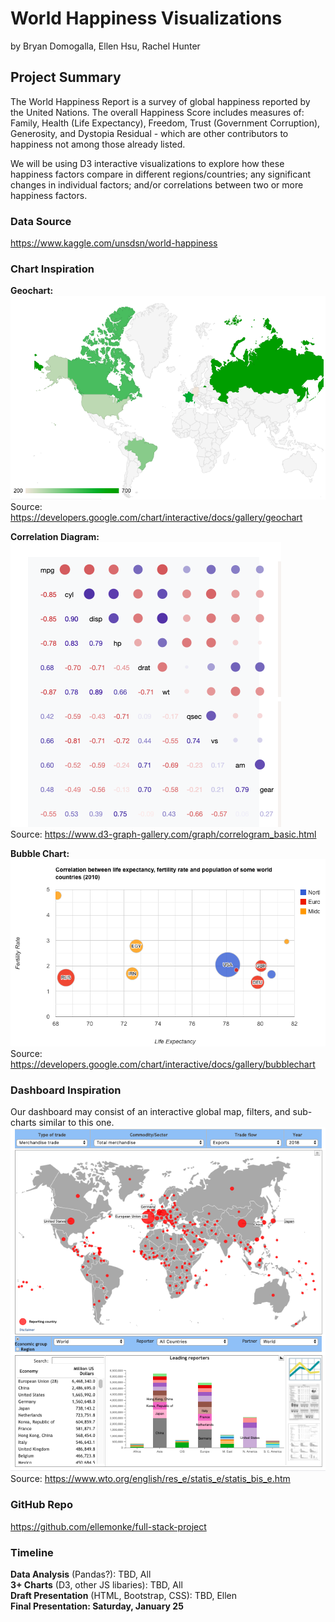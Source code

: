 # World Happiness Visualizations
by Bryan Domogalla, Ellen Hsu, Rachel Hunter

## Project Summary
The World Happiness Report is a survey of global happiness reported by the United Nations. The overall Happiness Score includes measures of: Family, Health (Life Expectancy), Freedom, Trust (Government Corruption), Generosity, and Dystopia Residual - which are other contributors to happiness not among those already listed. 

We will be using D3 interactive visualizations to explore how these happiness factors compare in different regions/countries; any significant changes in individual factors; and/or correlations between two or more happiness factors.

### Data Source
https://www.kaggle.com/unsdsn/world-happiness

### Chart Inspiration
**Geochart:**<br>
![**Geochart**](images/inspo-geochart.png)<br>
Source: https://developers.google.com/chart/interactive/docs/gallery/geochart

**Correlation Diagram:**<br>
![**Correlation Diagram**](images/inspo-correlation.png)<br>
Source: https://www.d3-graph-gallery.com/graph/correlogram_basic.html

**Bubble Chart:**<br>
![**Bubble Chart**](images/inspo-bubble.png)<br>
Source: https://developers.google.com/chart/interactive/docs/gallery/bubblechart


### Dashboard Inspiration 
Our dashboard may consist of an interactive global map, filters, and sub-charts similar to this one.
![**Dashboard Inspo**](images/inspo-dashboard.png)<br>
Source: https://www.wto.org/english/res_e/statis_e/statis_bis_e.htm

### GitHub Repo
https://github.com/ellemonke/full-stack-project

### Timeline
**Data Analysis** (Pandas?): TBD, All<br>
**3+ Charts** (D3, other JS libaries): TBD, All<br>
**Draft Presentation** (HTML, Bootstrap, CSS): TBD, Ellen<br>
**Final Presentation: Saturday, January 25**